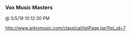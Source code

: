 ﻿

### Vox Music Masters
@ 5/5/19 10:12:30 PM

http://www.arkivmusic.com/classical/listPage.jsp?list_id=7

